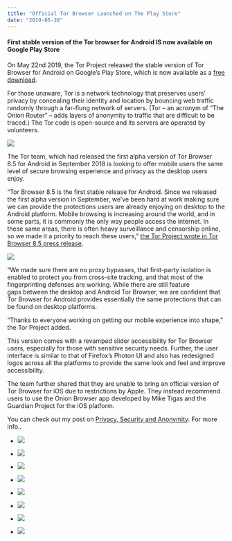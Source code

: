 ```yaml
---
title: "Official Tor Browser Launched on The Play Store"
date: "2019-05-28"
---
```


#### **First stable version of the Tor browser for Android IS now available on Google Play Store**

On May 22nd 2019, the Tor Project released the stable version of Tor Browser for Android on Google’s Play Store, which is now available as a [free download](https://play.google.com/store/apps/details?id=org.torproject.torbrowser).

For those unaware, Tor is a network technology that preserves users’ privacy by concealing their identity and location by bouncing web traffic randomly through a far-flung network of servers. (Tor – an acronym of “The Onion Router” – adds layers of anonymity to traffic that are difficult to be traced.) The Tor code is open-source and its servers are operated by volunteers.

![](images/tba_0-696x391.png)

The Tor team, which had released the first alpha version of Tor Browser 8.5 for Android in September 2018 is looking to offer mobile users the same level of secure browsing experience and privacy as the desktop users enjoy.

“Tor Browser 8.5 is the first stable release for Android. Since we released the first alpha version in September, we’ve been hard at work making sure we can provide the protections users are already enjoying on desktop to the Android platform. Mobile browsing is increasing around the world, and in some parts, it is commonly the only way people access the internet. In these same areas, there is often heavy surveillance and censorship online, so we made it a priority to reach these users,” [the Tor Project wrote in Tor Browser 8.5 press release](https://blog.torproject.org/new-release-tor-browser-85).

![](images/icon-update1.png)

“We made sure there are no proxy bypasses, that first-party isolation is enabled to protect you from cross-site tracking, and that most of the fingerprinting defenses are working. While there are still feature gaps between the desktop and Android Tor Browser, we are confident that Tor Browser for Android provides essentially the same protections that can be found on desktop platforms.

“Thanks to everyone working on getting our mobile experience into shape,” the Tor Project added.

This version comes with a revamped slider accessibility for Tor Browser users, especially for those with sensitive security needs. Further, the user interface is similar to that of Firefox’s Photon UI and also has redesigned logos across all the platforms to provide the same look and feel and improve accessibility.

The team further shared that they are unable to bring an official version of Tor Browser for iOS due to restrictions by Apple. They instead recommend users to use the Onion Browser app developed by Mike Tigas and the Guardian Project for the iOS platform.

You can check out my post on [Privacy, Security and Anonymity](https://ajulusthoughts.wordpress.com/2019/01/01/privacy-anonymity-and-security-the-wonderful-threes/). For more info..

- ![](images/icon-update1-1.png)
    
- ![](images/lead-image-402x_0-1.png)
    
- ![](images/proxy.duckdchbuckgo.com_.jpeg)
    
- ![](images/proxy.duckdmhvhuckgo.com_.jpeg)
    
- ![](images/proxy.duckhvjhduckgo.com_.jpeg)
    
- ![](images/proxynfhg.duckduckgo.com_.jpeg)
    
- ![](images/tba_0.png)
    
- ![](images/tba_0-696x391-1.png)
